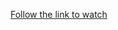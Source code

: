 [Follow the link to watch](https://drive.google.com/file/d/1uJ5lPAm5fouwtcCBAYRsJknFINV4XRwo/view?usp=sharing)
